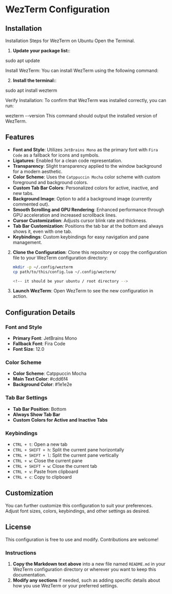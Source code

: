 # WezTerm Configuration

## Installation

Installation Steps for WezTerm on Ubuntu
Open the Terminal.

1. **Update your package list:**:

sudo apt update

Install WezTerm: You can install WezTerm using the following command:

2. **Install the terminal:**:

sudo apt install wezterm

Verify Installation: To confirm that WezTerm was installed correctly, you can run:

wezterm --version
This command should output the installed version of WezTerm.

## Features

- **Font and Style**: Utilizes `JetBrains Mono` as the primary font with `Fira Code` as a fallback for icons and symbols.
- **Ligatures**: Enabled for a clean code representation.
- **Transparency**: Slight transparency applied to the window background for a modern aesthetic.
- **Color Scheme**: Uses the `Catppuccin Mocha` color scheme with custom foreground and background colors.
- **Custom Tab Bar Colors**: Personalized colors for active, inactive, and new tabs.
- **Background Image**: Option to add a background image (currently commented out).
- **Smooth Scrolling and GPU Rendering**: Enhanced performance through GPU acceleration and increased scrollback lines.
- **Cursor Customization**: Adjusts cursor blink rate and thickness.
- **Tab Bar Customization**: Positions the tab bar at the bottom and always shows it, even with one tab.
- **Keybindings**: Custom keybindings for easy navigation and pane management.

2. **Clone the Configuration**:
   Clone this repository or copy the configuration file to your WezTerm configuration directory:
   ```bash
   mkdir -p ~/.config/wezterm
   cp path/to/this/config.lua ~/.config/wezterm/

   <!-- it should be your ubuntu / root directory -->

3. **Launch WezTerm**:
   Open WezTerm to see the new configuration in action.

## Configuration Details

### Font and Style

- **Primary Font**: JetBrains Mono
- **Fallback Font**: Fira Code
- **Font Size**: 12.0

### Color Scheme

- **Color Scheme**: Catppuccin Mocha
- **Main Text Color**: #cdd6f4
- **Background Color**: #1e1e2e

### Tab Bar Settings

- **Tab Bar Position**: Bottom
- **Always Show Tab Bar**
- **Custom Colors for Active and Inactive Tabs**

### Keybindings

- `CTRL + t`: Open a new tab
- `CTRL + SHIFT + h`: Split the current pane horizontally
- `CTRL + SHIFT + l`: Split the current pane vertically
- `CTRL + w`: Close the current pane
- `CTRL + SHIFT + w`: Close the current tab
- `CTRL + v`: Paste from clipboard
- `CTRL + c`: Copy to clipboard

## Customization

You can further customize this configuration to suit your preferences. Adjust font sizes, colors, keybindings, and other settings as desired.

## License

This configuration is free to use and modify. Contributions are welcome!

### Instructions

1. **Copy the Markdown text above** into a new file named `README.md` in your WezTerm configuration directory or wherever you want to keep this documentation.
2. **Modify any sections** if needed, such as adding specific details about how you use WezTerm or your preferred settings.

